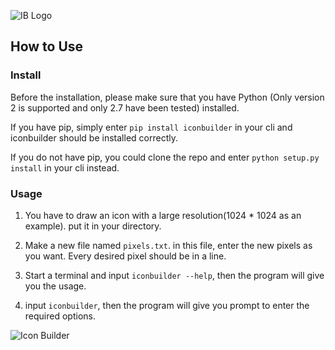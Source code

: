 
![IB Logo](https://ws3.sinaimg.cn/large/651b652ejw1f7iz417z59j208c05o74c.jpg)

## How to Use

### Install

Before the installation, please make sure that you have Python (Only version 2 is supported and only 2.7 have been tested) installed.

If you have pip, simply enter ```pip install iconbuilder``` in your cli and iconbuilder should be installed correctly.

If you do not have pip, you could clone the repo and enter ```python setup.py install``` in your cli instead.

### Usage

1. You have to draw an icon with a large resolution(1024 * 1024 as an example). put it in your directory.

2. Make a new file named ```pixels.txt```. in this file, enter the new pixels as you want. Every desired pixel should be in a line.

3. Start a terminal and input ```iconbuilder --help```, then the program will give you the usage.

4. input ```iconbuilder```, then the program will give you prompt to enter the required options.


![Icon Builder](https://ws3.sinaimg.cn/mw690/651b652ejw1f7iyokt72sj20ie0j8q6i.jpg)